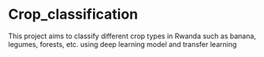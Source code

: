 # Crop_classification
This project aims to classify different crop types in Rwanda such as banana, legumes, forests, etc. using deep learning model and transfer learning
